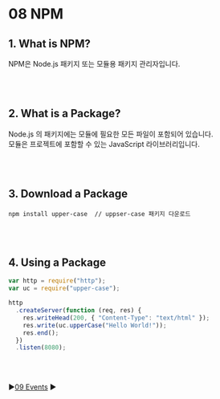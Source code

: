 # 08 NPM

## 1. What is NPM?

NPM은 Node.js 패키지 또는 모듈용 패키지 관리자입니다.

<br />
<br />

## 2. What is a Package?

Node.js 의 패키지에는 모듈에 필요한 모든 파일이 포함되어 있습니다.  
모듈은 프로젝트에 포함할 수 있는 JavaScript 라이브러리입니다.

<br />
<br />

## 3. Download a Package

```
npm install upper-case  // uppser-case 패키지 다운로드
```

<br />
<br />

## 4. Using a Package

```javascript
var http = require("http");
var uc = require("upper-case");

http
  .createServer(function (req, res) {
    res.writeHead(200, { "Content-Type": "text/html" });
    res.write(uc.upperCase("Hello World!"));
    res.end();
  })
  .listen(8080);
```

<br />
<br />

:arrow_forward:[09 Events](./09%20Events.md) :arrow_forward:
